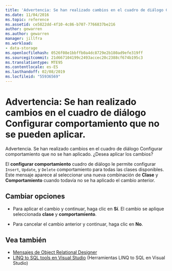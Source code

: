 ```yaml
---
title: 'Advertencia: Se han realizado cambios en el cuadro de diálogo Configurar comportamiento que no se pueden aplicar'
ms.date: 11/04/2016
ms.topic: reference
ms.assetid: ce5822dd-4f10-4c86-b707-7766837be216
author: gewarren
ms.author: gewarren
manager: jillfra
ms.workload:
- data-storage
ms.openlocfilehash: 0526f08e1bbffb0a4dc8729e2b180ad9efe319ff
ms.sourcegitcommit: 21d667104199c2493accec20c2388cf674b195c3
ms.translationtype: MTE95
ms.contentlocale: es-ES
ms.lasthandoff: 02/08/2019
ms.locfileid: "55936569"
---
```

# <a name="warning-changes-have-been-made-to-the-configure-behavior-dialog-box-that-have-not-been-applied"></a>Advertencia: Se han realizado cambios en el cuadro de diálogo Configurar comportamiento que no se pueden aplicar.

Advertencia. Se han realizado cambios en el cuadro de diálogo Configurar comportamiento que no se han aplicado. ¿Desea aplicar los cambios?

El **configurar comportamiento** cuadro de diálogo le permite configurar `Insert`, `Update`, y `Delete` comportamiento para todas las clases disponibles. Este mensaje aparece al seleccionar una nueva combinación de **Clase** y **Comportamiento** cuando todavía no se ha aplicado el cambio anterior.

## <a name="change-options"></a>Cambiar opciones

- Para aplicar el cambio y continuar, haga clic en **Sí**. El cambio se aplique seleccionada **clase** y **comportamiento**.

- Para cancelar el cambio anterior y continuar, haga clic en **No**.

## <a name="see-also"></a>Vea también

- [Mensajes de Object Relational Designer](../data-tools/o-r-designer-messages.md)
- [LINQ to SQL tools en Visual Studio](../data-tools/linq-to-sql-tools-in-visual-studio2.md) (Herramientas LINQ to SQL en Visual Studio)